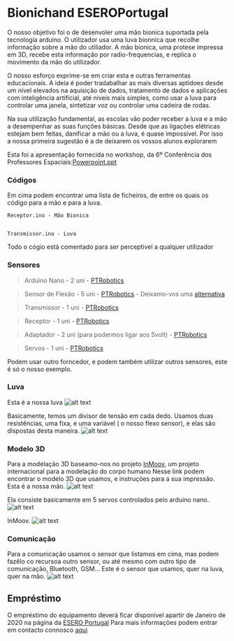 # Bionichand ESEROPortugal
O nosso objetivo foi o de desenvoler uma mão bionica suportada pela tecnologia arduino. O utilizador usa uma luva bionnica que recolhe informação sobre a mão do utiliador. A mão bionica, uma protese impressa em 3D, recebe esta informação por radio-frequencias, e replica o movimento da mão do utilizador.


O nosso esforço exprime-se em criar esta e outras ferramentas educacionais. A ideia é poder tradabalhar as mais diversas aptidoes desde um nível elevados na aquisição de dados, tratamento de dados e aplicações com inteligência artificial, até niveis mais simples, como usar a luva para controlar uma janela, sintetizar voz ou controlar uma cadeira de rodas.

Na sua utilização fundamental, as escolas vão poder receber a luva e a mão a desempenhar as suas funções básicas. Desde que as ligações elétricas estejam bem feitas, danificar a mão ou a luva, é quase impossível. Por isso a nossa primeira sugestão é a de deixarem os vossos alunos explorarem

Esta foi a apresentação fornecida no workshop, da 6º Conferência dos Professores Espaciais:[Powerpoint.ppt](https://github.com/njrebelo/Bionichand-ESEROPortugal/raw/master/powerpoint.pptx)

### Códigos
Em cima podem encontrar uma lista de ficheiros, de entre os quais os código para a mão e para a luva.
```
Receptor.ino - Mão Bionica


Transmissor.ino - Luva
```
Todo o cógio está comentado para ser perceptivel a qualquer utilizador

### Sensores
> Arduino Nano - 2 uni -  [PTRobotics](https://www.ptrobotics.com/plataformaarduino-e-modelos-alternativos-equivalentes/5458-iteaduino-mini-nano-v30-atmega328-board-for-arduino-ide-arduino-compatible.html?search_query=nano&results=41)

> Sensor de Flexão - 5 uni - [PTRobotics](https://www.ptrobotics.com/sensores-forca-vibracao-e-pressao/1060-flex-sensor-22.html?search_query=forca&results=21) - Deixamo-vos uma [alternativa](https://www.youtube.com/watch?v=b7zT94WV-Ek)

> Transmissor - 1 uni - [PTRobotics](https://www.ptrobotics.com/nordic-nrf24/5476-1100-meter-long-distance-nrf24l01palna-wireless-module-with-antenna.html?search_query=NRF24L01&results=23)

> Receptor - 1 uni - [PTRobotics](https://www.ptrobotics.com/nordic-nrf24/5965-nrf24l01-rf-board.html?search_query=NRF24L01&results=23)

> Adaptador - 2 uni (para podermos ligar aos 5volt) - [PTRobotics](https://www.ptrobotics.com/nordic-nrf24/6081-socket-adapter-for-8pin-nrf24l01-wireless-transceivers.html?search_query=NRF24L01&results=23)

> Servos - 1 uni - [PTRobotics](https://www.ptrobotics.com/servo/2398-standard-analogue-servo-bms-410c.html?search_query=servo&results=174)


Podem usar outro forncedor, e podem também utilizar outros sensores, este é só o nosso exemplo.

### Luva
Esta é a nossa luva
![alt text](https://i.imgur.com/lRJcfVv.jpg)


Basicamente, temos um divisor de tensão em cada dedo. Usamos duas resistências, uma fixa, e uma variável ( o nosso flexo sensor), e elas são dispostas desta maneira.
![alt text](https://bildr.org/blog/wp-content/uploads/2012/11/flex-sensor-arduino.png)

### Modelo 3D
Para a modelação 3D baseamo-nos no projeto [InMoov](http://inmoov.fr/hand-and-forarm/), um projeto internacional para a modelação do corpo humano
Nesse link podem encontrar o modelo 3D que usamos, e instruções para a sua impressão.
Esta é a nossa mão.
![alt text](https://i.imgur.com/PUOArFu.jpg)


Ela consiste basicamente em 5 servos controlados pelo arduino nano.
![alt text](https://www.arduino.cc/en/uploads/Tutorial/sweep_bb.png)

InMoov. ![alt text](https://http2.mlstatic.com/braco-robotico-kit-para-rob-inmoov-p-arduino-D_NQ_NP_880692-MLB29899095718_042019-O.webp)


### Comunicação
Para a comunicação usamos o sensor que listamos em cima, mas podem fazêlo co recursoa outro sensor, ou até mesmo com outro tipo de comunicação, Bluetooth, GSM...
Este é o sensor que usamos, quer na luva, quer na mão.
![alt text](https://i.imgur.com/8d4WDpB.jpg)

## Empréstimo
O empréstimo do equipamento deverá ficar disponível apartir de Janeiro de 2020 na página da [ESERO Portugal](https://www.esero.pt/454/emprestimos/)
Para mais informações podem entrar em contacto connosco [aqui](https://www.esero.pt/280/contactos/)

